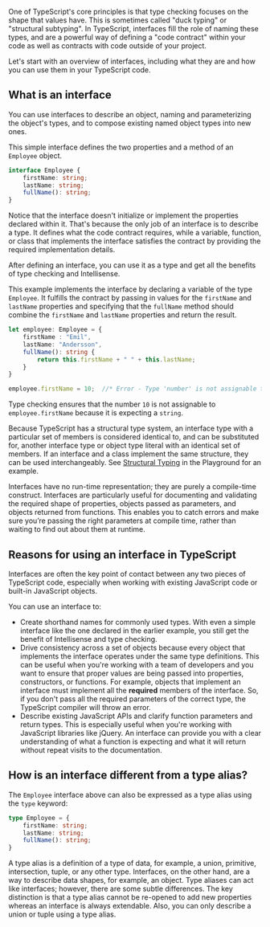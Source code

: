 One of TypeScript's core principles is that type checking focuses on the shape that values have. This is sometimes called "duck typing" or "structural subtyping". In TypeScript, interfaces fill the role of naming these types, and are a powerful way of defining a "code contract" within your code as well as contracts with code outside of your project.

Let's start with an overview of interfaces, including what they are and how you can use them in your TypeScript code.

## What is an interface

You can use interfaces to describe an object, naming and parameterizing the object's types, and to compose existing named object types into new ones.

This simple interface defines the two properties and a method of an `Employee` object.

```typescript
interface Employee {
    firstName: string;
    lastName: string;
    fullName(): string;
}
```

Notice that the interface doesn't initialize or implement the properties declared within it. That's because the only job of an interface is to describe a type. It defines what the code contract requires, while a variable, function, or class that implements the interface satisfies the contract by providing the required implementation details.

After defining an interface, you can use it as a type and get all the benefits of type checking and Intellisense.

This example implements the interface by declaring a variable of the type `Employee`. It fulfills the contract by passing in values for the `firstName` and `lastName` properties and specifying that the `fullName` method should combine the `firstName` and `lastName` properties and return the result.

```typescript
let employee: Employee = {
    firstName : "Emil",
    lastName: "Andersson",
    fullName(): string {
        return this.firstName + " " + this.lastName;
    }
}

employee.firstName = 10;  //* Error - Type 'number' is not assignable to type 'string'
```

Type checking ensures that the number `10` is not assignable to `employee.firstName` because it is expecting a `string`.

Because TypeScript has a structural type system, an interface type with a particular set of members is considered identical to, and can be substituted for, another interface type or object type literal with an identical set of members. If an interface and a class implement the same structure, they can be used interchangeably. See [Structural Typing](https://www.typescriptlang.org/play#example/structural-typing) in the Playground for an example.

Interfaces have no run-time representation; they are purely a compile-time construct. Interfaces are particularly useful for documenting and validating the required shape of properties, objects passed as parameters, and objects returned from functions. This enables you to catch errors and make sure you’re passing the right parameters at compile time, rather than waiting to find out about them at runtime.

## Reasons for using an interface in TypeScript

Interfaces are often the key point of contact between any two pieces of TypeScript code, especially when working with existing JavaScript code or built-in JavaScript objects.

You can use an interface to:

- Create shorthand names for commonly used types. With even a simple interface like the one declared in the earlier example, you still get the benefit of Intellisense and type checking.
- Drive consistency across a set of objects because every object that implements the interface operates under the same type definitions. This can be useful when you're working with a team of developers and you want to ensure that proper values are being passed into properties, constructors, or functions. For example, objects that implement an interface must implement all the **required** members of the interface. So, if you don't pass all the required parameters of the correct type, the TypeScript compiler will throw an error.
- Describe existing JavaScript APIs and clarify function parameters and return types. This is especially useful when you're working with JavaScript libraries like jQuery. An interface can provide you with a clear understanding of what a function is expecting and what it will return without repeat visits to the documentation.

## How is an interface different from a type alias?

The `Employee` interface above can also be expressed as a type alias using the `type` keyword:

```typescript
type Employee = {
    firstName: string;
    lastName: string;
    fullName(): string;
}
```

A type alias is a definition of a type of data, for example, a union, primitive, intersection, tuple, or any other type. Interfaces, on the other hand, are a way to describe data shapes, for example, an object. Type aliases can act like interfaces; however, there are some subtle differences. The key distinction is that a type alias cannot be re-opened to add new properties whereas an interface is always extendable. Also, you can only describe a union or tuple using a type alias.

